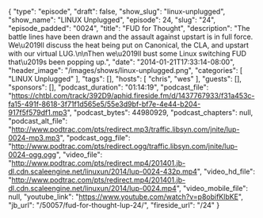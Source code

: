 {
  "type": "episode",
  "draft": false,
  "show_slug": "linux-unplugged",
  "show_name": "LINUX Unplugged",
  "episode": 24,
  "slug": "24",
  "episode_padded": "0024",
  "title": "FUD for Thought",
  "description": "The battle lines have been drawn and the assault against upstart is in full force. We\u2019ll discuss the heat being put on Canonical, the CLA, and upstart with our virtual LUG.\n\nThen we\u2019ll bust some Linux switching FUD that\u2019s been popping up.",
  "date": "2014-01-21T17:33:14-08:00",
  "header_image": "/images/shows/linux-unplugged.png",
  "categories": [
    "LINUX Unplugged"
  ],
  "tags": [],
  "hosts": [
    "chris",
    "wes"
  ],
  "guests": [],
  "sponsors": [],
  "podcast_duration": "01:14:19",
  "podcast_file": "https://chtbl.com/track/392D9/aphid.fireside.fm/d/1437767933/f31a453c-fa15-491f-8618-3f71f1d565e5/55e3d9bf-bf7e-4e44-b204-917f5f579df1.mp3",
  "podcast_bytes": 44980929,
  "podcast_chapters": null,
  "podcast_alt_file": "http://www.podtrac.com/pts/redirect.mp3/traffic.libsyn.com/jnite/lup-0024-mp3.mp3",
  "podcast_ogg_file": "http://www.podtrac.com/pts/redirect.ogg/traffic.libsyn.com/jnite/lup-0024-ogg.ogg",
  "video_file": "http://www.podtrac.com/pts/redirect.mp4/201401.jb-dl.cdn.scaleengine.net/linuxun/2014/lup-0024-432p.mp4",
  "video_hd_file": "http://www.podtrac.com/pts/redirect.mp4/201401.jb-dl.cdn.scaleengine.net/linuxun/2014/lup-0024.mp4",
  "video_mobile_file": null,
  "youtube_link": "https://www.youtube.com/watch?v=p8obifKlbKE",
  "jb_url": "/50057/fud-for-thought-lup-24/",
  "fireside_url": "/24"
}

